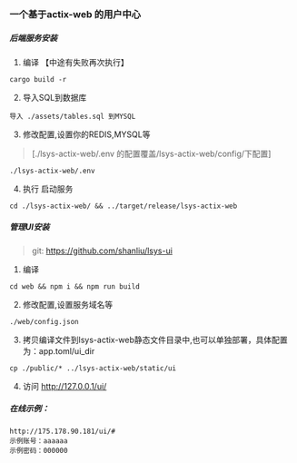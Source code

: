 ### 一个基于actix-web 的用户中心



##### 后端服务安装

1. 编译 【中途有失败再次执行】
```
cargo build -r
```

2. 导入SQL到数据库
```
导入 ./assets/tables.sql 到MYSQL
```

3. 修改配置,设置你的REDIS,MYSQL等
> [./lsys-actix-web/.env 的配置覆盖/lsys-actix-web/config/下配置]

```
./lsys-actix-web/.env 
```

4. 执行 启动服务
```
cd ./lsys-actix-web/ && ../target/release/lsys-actix-web
```


##### 管理UI安装

> git: https://github.com/shanliu/lsys-ui

1. 编译
```
cd web && npm i && npm run build
```

2. 修改配置,设置服务域名等
```
./web/config.json
```

3. 拷贝编译文件到lsys-actix-web静态文件目录中,也可以单独部署，具体配置为：app.toml/ui_dir
```
cp ./public/* ../lsys-actix-web/static/ui
```

4. 访问 http://127.0.0.1/ui/


##### 在线示例：
```
http://175.178.90.181/ui/#
示例账号：aaaaaa
示例密码：000000
```

